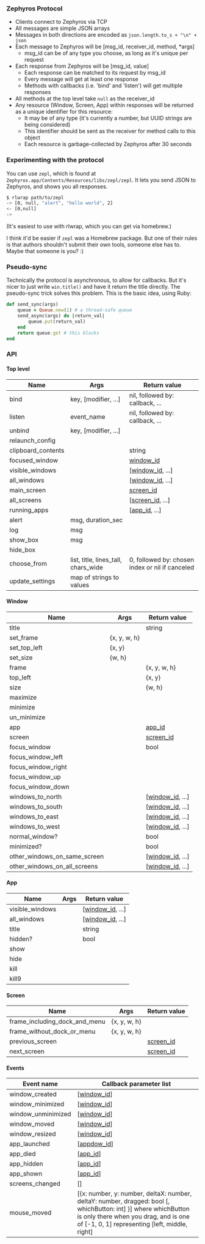 ### Zephyros Protocol

* Clients connect to Zephyros via TCP
* All messages are simple JSON arrays
* Messages in both directions are encoded as `json.length.to_s + "\n" + json`
* Each message to Zephyros will be [msg_id, receiver_id, method, *args]
    * msg_id can be of any type you choose, as long as it's unique per request
* Each response from Zephyros will be [msg_id, value]
    * Each response can be matched to its request by msg_id
    * Every message will get at least one response
    * Methods with callbacks (i.e. 'bind' and 'listen') will get multiple responses
* All methods at the top level take `null` as the receiver_id
* Any resource (Window, Screen, App) within responses will be returned as a unique identifier for this resource:
    * It may be of any type (it's currently a number, but UUID strings are being considered)
    * This identifier should be sent as the receiver for method calls to this object
    * Each resource is garbage-collected by Zephyros after 30 seconds

### Experimenting with the protocol

You can use `zepl`, which is found at `Zephyros.app/Contents/Resources/libs/zepl/zepl`. It lets you send JSON to Zephyros, and shows you all responses.

```bash
$ rlwrap path/to/zepl
-> [0, null, "alert", "hello world", 2]
<- [0,null]
->
```

(It's easiest to use with rlwrap, which you can get via homebrew.)

I think it'd be easier if `zepl` was a Homebrew package. But one of their rules is that authors shouldn't submit their own tools, someone else has to. Maybe that someone is you? :)

### Pseudo-sync

Technically the protocol is asynchronous, to allow for callbacks. But it's nicer to just write `win.title()` and have it return the title directly. The pseudo-sync trick solves this problem. This is the basic idea, using Ruby:

```ruby
def send_sync(args)
    queue = Queue.new(1) # a thread-safe queue
    send_async(args) do |return_val|
        queue.put(return_val)
    end
    return queue.get # this blocks
end
```

### API

#### Top level

Name               | Args                                | Return value
-------------------|-------------------------------------|--------------------
bind               | key, [modifier, ...]                | nil, followed by: callback, ...
listen             | event_name                          | nil, followed by: callback, ...
unbind             | key, [modifier, ...]                |
relaunch_config    |                                     |
clipboard_contents |                                     | string
focused_window     |                                     | [window_id](#window)
visible_windows    |                                     | [[window_id](#window), ...]
all_windows        |                                     | [[window_id](#window), ...]
main_screen        |                                     | [screen_id](#screen)
all_screens        |                                     | [[screen_id](#screen), ...]
running_apps       |                                     | [[app_id](#app), ...]
alert              | msg, duration_sec                   |
log                | msg                                 |
show_box           | msg                                 |
hide_box           |                                     |
choose_from        | list, title, lines_tall, chars_wide | 0, followed by: chosen index or nil if canceled
update_settings    | map of strings to values            |

#### Window

Name                         | Args         | Return value
-----------------------------|--------------|--------------------
title                        |              | string
set_frame                    | {x, y, w, h} |
set_top_left                 | {x, y}       |
set_size                     | {w, h}       |
frame                        |              | {x, y, w, h}
top_left                     |              | {x, y}
size                         |              | {w, h}
maximize                     |              |
minimize                     |              |
un_minimize                  |              |
app                          |              | [app_id](#app)
screen                       |              | [screen_id](#screen)
focus_window                 |              | bool
focus_window_left            |              |
focus_window_right           |              |
focus_window_up              |              |
focus_window_down            |              |
windows_to_north             |              | [[window_id](#window), ...]
windows_to_south             |              | [[window_id](#window), ...]
windows_to_east              |              | [[window_id](#window), ...]
windows_to_west              |              | [[window_id](#window), ...]
normal_window?               |              | bool
minimized?                   |              | bool
other_windows_on_same_screen |              | [[window_id](#window), ...]
other_windows_on_all_screens |              | [[window_id](#window), ...]

#### App

Name            | Args | Return value
----------------|------|--------------------
visible_windows |      | [[window_id](#window), ...]
all_windows     |      | [[window_id](#window), ...]
title           |      | string
hidden?         |      | bool
show            |      |
hide            |      |
kill            |      |
kill9           |      |

#### Screen

Name                          | Args         | Return value
------------------------------|--------------|--------------
frame_including_dock_and_menu | {x, y, w, h} |
frame_without_dock_or_menu    | {x, y, w, h} |
previous_screen               |              | [screen_id](#screen)
next_screen                   |              | [screen_id](#screen)

#### Events

Event name          | Callback parameter list
--------------------|-------------------------
window_created      | [[window_id](#window)]
window_minimized    | [[window_id](#window)]
window_unminimized  | [[window_id](#window)]
window_moved        | [[window_id](#window)]
window_resized      | [[window_id](#window)]
app_launched        | [[appdow_id](#window)]
app_died            | [[app_id](#app)]
app_hidden          | [[app_id](#app)]
app_shown           | [[app_id](#app)]
screens_changed     | []
mouse_moved         | [{x: number, y: number, deltaX: number, deltaY: number, dragged: bool [, whichButton: int] }] where whichButton is only there when you drag, and is one of [-1, 0, 1] representing [left, middle, right]
